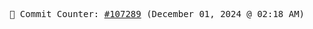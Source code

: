 <p align="center">
    <samp>
        📮 Commit Counter: <a href="https://github.com/Javascript-void0/Javascript-void0/commits/main">#107289</a> (December 01, 2024 @ 02:18 AM)
    </samp>
</p>